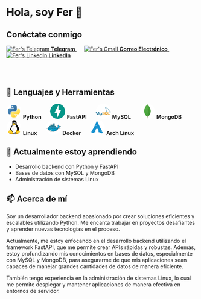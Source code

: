 # Hola, soy Fer 👋

## Conéctate conmigo

 <a href="https://t.me/fc_33">
    <img alt="Fer's Telegram" width="22px" src="https://cdn-icons-png.flaticon.com/512/2111/2111646.png" />
    <strong>Telegram</strong>
  </a>
  &nbsp;&nbsp;&nbsp;&nbsp;
  <a href="mailto:fercassera@gmail.com">
    <img alt="Fer's Gmail" width="22px" src="https://cdn-icons-png.flaticon.com/512/281/281769.png" />
    <strong>Correo Electrónico</strong>
  </a>
  &nbsp;&nbsp;&nbsp;&nbsp;
  <a href="https://www.linkedin.com/in/fernando-cassera-5202bb191">
    <img alt="Fer's LinkedIn" width="22px" src="https://cdn-icons-png.flaticon.com/512/174/174857.png" />
    <strong>LinkedIn</strong>
  </a>
</p>

<br />

<br />

## 🚀 Lenguajes y Herramientas

<p align="left">
  <img src="https://raw.githubusercontent.com/devicons/devicon/master/icons/python/python-original.svg" alt="python" width="40" height="40" style="border-radius: 50%;"/>
  <strong>Python</strong>
  &nbsp;&nbsp;&nbsp;&nbsp;
  <img src="https://raw.githubusercontent.com/devicons/devicon/master/icons/fastapi/fastapi-original.svg" alt="fastapi" width="40" height="40" style="border-radius: 50%;"/>
  <strong>FastAPI</strong>
  &nbsp;&nbsp;&nbsp;&nbsp;
  <img src="https://raw.githubusercontent.com/devicons/devicon/master/icons/mysql/mysql-original-wordmark.svg" alt="mysql" width="40" height="40" style="border-radius: 50%;"/>
  <strong>MySQL</strong>
  &nbsp;&nbsp;&nbsp;&nbsp;
  <img src="https://raw.githubusercontent.com/devicons/devicon/master/icons/mongodb/mongodb-original.svg" alt="mongodb" width="40" height="40" style="border-radius: 50%;"/>
  <strong>MongoDB</strong>
  &nbsp;&nbsp;&nbsp;&nbsp;
  <img src="https://raw.githubusercontent.com/devicons/devicon/master/icons/linux/linux-original.svg" alt="linux" width="40" height="40" style="border-radius: 50%;"/>
  <strong>Linux</strong>
  &nbsp;&nbsp;&nbsp;&nbsp;
  <img src="https://raw.githubusercontent.com/devicons/devicon/master/icons/docker/docker-original.svg" alt="docker" width="40" height="40" style="border-radius: 50%;"/>
  <strong>Docker</strong>
  &nbsp;&nbsp;&nbsp;&nbsp;
  <img src="https://raw.githubusercontent.com/devicons/devicon/master/icons/archlinux/archlinux-original.svg" alt="archlinux" width="40" height="40" style="border-radius: 50%;"/>
  <strong>Arch Linux</strong>
</p>

## 🌱 Actualmente estoy aprendiendo

- Desarrollo backend con Python y FastAPI
- Bases de datos con MySQL y MongoDB
- Administración de sistemas Linux

## 📫 Acerca de mí

Soy un desarrollador backend apasionado por crear soluciones eficientes y escalables utilizando Python. Me encanta trabajar en proyectos desafiantes y aprender nuevas tecnologías en el proceso.

Actualmente, me estoy enfocando en el desarrollo backend utilizando el framework FastAPI, que me permite crear APIs rápidas y robustas. Además, estoy profundizando mis conocimientos en bases de datos, especialmente con MySQL y MongoDB, para asegurarme de que mis aplicaciones sean capaces de manejar grandes cantidades de datos de manera eficiente.

También tengo experiencia en la administración de sistemas Linux, lo cual me permite desplegar y mantener aplicaciones de manera efectiva en entornos de servidor.
